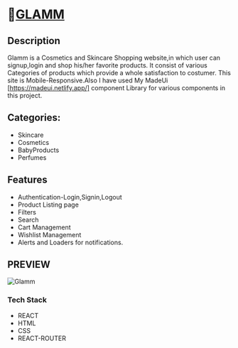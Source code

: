 
#  🔗[GLAMM](https://glamm-ecomm.netlify.app/)

## Description
Glamm is a Cosmetics and Skincare Shopping website,in which user can signup,login and shop his/her favorite
products. It consist of various Categories of products which provide a whole satisfaction to costumer.
This site is Mobile-Responsive.Also I have used My MadeUi [https://madeui.netlify.app/] component Library for various components in this project.
## Categories:
+ Skincare
+ Cosmetics
+ BabyProducts
+ Perfumes
## Features
+ Authentication-Login,Signin,Logout
+ Product Listing page
+ Filters 
+ Search
+ Cart Management
+ Wishlist Management
+ Alerts and Loaders for notifications.

## PREVIEW
 ![Glamm](https://media.giphy.com/media/NFMfphrPqBjQq7VMpW/giphy.gif)

### Tech Stack
+ REACT
+ HTML
+ CSS
+ REACT-ROUTER
